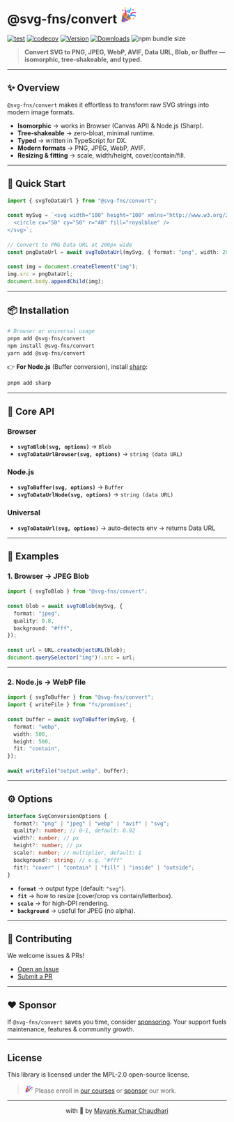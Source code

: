 # @svg-fns/convert <img src="https://raw.githubusercontent.com/mayank1513/mayank1513/main/popper.png" style="height: 40px"/>

[![test](https://github.com/svg-fns/svg-fns/actions/workflows/test.yml/badge.svg)](https://github.com/svg-fns/svg-fns/actions/workflows/test.yml)
[![codecov](https://codecov.io/gh/svg-fns/svg-fns/graph/badge.svg)](https://codecov.io/gh/svg-fns/svg-fns)
[![Version](https://img.shields.io/npm/v/@svg-fns/convert.svg?colorB=green)](https://www.npmjs.com/package/@svg-fns/convert)
[![Downloads](https://img.jsdelivr.com/img.shields.io/npm/d18m/@svg-fns/convert.svg)](https://www.npmjs.com/package/@svg-fns/convert)
![npm bundle size](https://img.shields.io/bundlephobia/minzip/@svg-fns/convert)

> **Convert SVG to PNG, JPEG, WebP, AVIF, Data URL, Blob, or Buffer — isomorphic, tree-shakeable, and typed.**

---

## ✨ Overview

`@svg-fns/convert` makes it effortless to transform raw SVG strings into modern image formats.

- **Isomorphic** → works in Browser (Canvas API) & Node.js (Sharp).
- **Tree-shakeable** → zero-bloat, minimal runtime.
- **Typed** → written in TypeScript for DX.
- **Modern formats** → PNG, JPEG, WebP, AVIF.
- **Resizing & fitting** → scale, width/height, cover/contain/fill.

---

## 🚀 Quick Start

```ts
import { svgToDataUrl } from "@svg-fns/convert";

const mySvg = `<svg width="100" height="100" xmlns="http://www.w3.org/2000/svg">
  <circle cx="50" cy="50" r="40" fill="royalblue" />
</svg>`;

// Convert to PNG Data URL at 200px wide
const pngDataUrl = await svgToDataUrl(mySvg, { format: "png", width: 200 });

const img = document.createElement("img");
img.src = pngDataUrl;
document.body.appendChild(img);
```

---

## 📦 Installation

```sh
# Browser or universal usage
pnpm add @svg-fns/convert
npm install @svg-fns/convert
yarn add @svg-fns/convert
```

👉 **For Node.js** (Buffer conversion), install [sharp](https://github.com/lovell/sharp):

```sh
pnpm add sharp
```

---

## 🔑 Core API

### Browser

- **`svgToBlob(svg, options)`** → `Blob`
- **`svgToDataUrlBrowser(svg, options)`** → `string (data URL)`

### Node.js

- **`svgToBuffer(svg, options)`** → `Buffer`
- **`svgToDataUrlNode(svg, options)`** → `string (data URL)`

### Universal

- **`svgToDataUrl(svg, options)`** → auto-detects env → returns Data URL

---

## 🎨 Examples

### 1. Browser → JPEG Blob

```ts
import { svgToBlob } from "@svg-fns/convert";

const blob = await svgToBlob(mySvg, {
  format: "jpeg",
  quality: 0.8,
  background: "#fff",
});

const url = URL.createObjectURL(blob);
document.querySelector("img")!.src = url;
```

---

### 2. Node.js → WebP file

```ts
import { svgToBuffer } from "@svg-fns/convert";
import { writeFile } from "fs/promises";

const buffer = await svgToBuffer(mySvg, {
  format: "webp",
  width: 500,
  height: 500,
  fit: "contain",
});

await writeFile("output.webp", buffer);
```

---

## ⚙️ Options

```ts
interface SvgConversionOptions {
  format?: "png" | "jpeg" | "webp" | "avif" | "svg";
  quality?: number; // 0–1, default: 0.92
  width?: number; // px
  height?: number; // px
  scale?: number; // multiplier, default: 1
  background?: string; // e.g. "#fff"
  fit?: "cover" | "contain" | "fill" | "inside" | "outside";
}
```

- **`format`** → output type (default: `"svg"`).
- **`fit`** → how to resize (cover/crop vs contain/letterbox).
- **`scale`** → for high-DPI rendering.
- **`background`** → useful for JPEG (no alpha).

---

## 🤝 Contributing

We welcome issues & PRs!

- [Open an Issue](https://github.com/svg-fns/svg-fns/issues)
- [Submit a PR](https://github.com/svg-fns/svg-fns/pulls)

---

## ❤️ Sponsor

If `@svg-fns/convert` saves you time, consider [sponsoring](https://github.com/sponsors/mayank1513).
Your support fuels maintenance, features & community growth.

---

## License

This library is licensed under the MPL-2.0 open-source license.

> <img src="https://raw.githubusercontent.com/mayank1513/mayank1513/main/popper.png" style="height: 20px"/> Please enroll in [our courses](https://mayank-chaudhari.vercel.app/courses) or [sponsor](https://github.com/sponsors/mayank1513) our work.

<hr />

<p align="center">
  with 💖 by <a href="https://mayank-chaudhari.vercel.app" target="_blank">Mayank Kumar Chaudhari</a>
</p>
